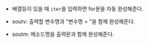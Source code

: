 - 배열등이 있을 때 `iter`을 입력하면 for문을 자동 완성해준다.



- soutv: 출력할 변수명과 "변수명 = "을 함께 완성해준다.



- soutm: 메소드명을 출력문과 함께 완성해준다.